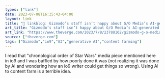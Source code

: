 ```yaml
---
types: ["link"]
date: 2023-07-08T16:35:43-04:00
layout: link
title: "🔗 linkblog: Gizmodo’s staff isn’t happy about G/O Media’s AI-generated content - The Verge'"
art_title: "Gizmodo’s staff isn’t happy about G/O Media’s AI-generated content - The Verge"
art_link: "https://www.theverge.com/2023/7/8/23788162/gizmodo-g-o-media-ai-generated-articles-star-wars"
source: ["theverge.com"]
tags: ["Gizmodo","io9","AI","generative AI","content farming"]
---
```

I read that "chronological order of Star Wars" media piece mentioned here in io9 and I was baffled by how poorly done it was (not realizing it was done by AI and wondering how an io9 writer could get things so wrong). Using AI to content farm is a terrible idea.  
 
